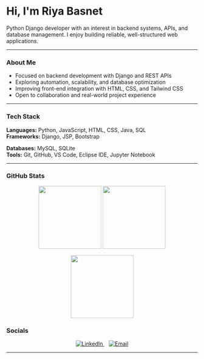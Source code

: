 

<!--
**riya9818/riya9818** is a ✨ _special_ ✨ repository because its `README.md` (this file) appears on your GitHub profile.
-->
# Hi, I'm Riya Basnet

Python Django developer with an interest in backend systems, APIs, and database management. I enjoy building reliable, well-structured web applications.

---
### About Me
- Focused on backend development with Django and REST APIs  
- Exploring automation, scalability, and database optimization  
- Improving front-end integration with HTML, CSS, and Tailwind CSS  
- Open to collaboration and real-world project experience
 

---

### Tech Stack
**Languages:** Python, JavaScript, HTML, CSS, Java, SQL  
**Frameworks:** Django, JSP, Bootstrap

**Databases:** MySQL, SQLite  
**Tools:** Git, GitHub, VS Code, Eclipse IDE, Jupyter Notebook  

---

### GitHub Stats

<p align="center">
  <img src="https://github-readme-stats.vercel.app/api?username=riya9818&show_icons=true&theme=tokyonight&bg_color=00000000" height="165">
  <img src="https://github-readme-stats.vercel.app/api/top-langs/?username=riya9818&layout=compact&theme=tokyonight&bg_color=00000000" height="165">
</p>

<p align="center">
  <img src="https://github-readme-streak-stats.herokuapp.com/?user=riya9818&theme=tokyonight&background=00000000" height="165">
</p>

### Socials
<p align="center">
  <a href="https://www.linkedin.com/in/riya-basnet-11b586343/" target="_blank">
    <img src="https://img.shields.io/badge/LinkedIn-%230077B5.svg?logo=linkedin&logoColor=white" alt="LinkedIn" />
  </a>
  &nbsp;&nbsp;
  <a href="mailto:riyabasnet0924@gmail.com">
    <img src="https://img.shields.io/badge/Email-D14836?logo=gmail&logoColor=white" alt="Email" />
  </a>
</p>

---

